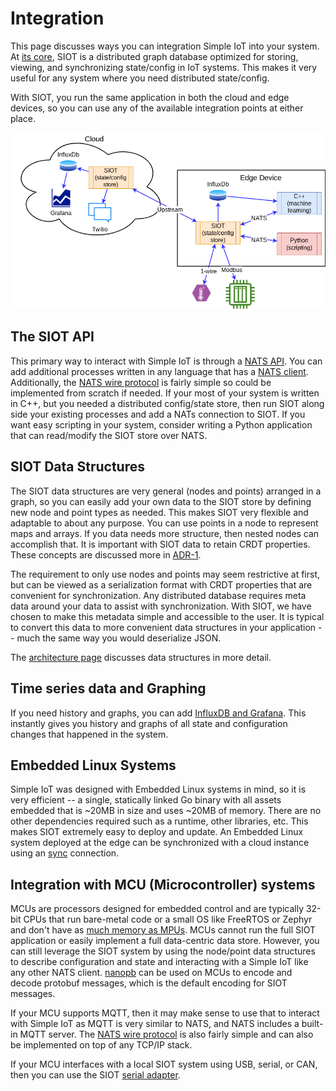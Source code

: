 # Integration

This page discusses ways you can integration Simple IoT into your system. At
[its core](architecture.md), SIOT is a distributed graph database optimized for
storing, viewing, and synchronizing state/config in IoT systems. This makes it
very useful for any system where you need distributed state/config.

With SIOT, you run the same application in both the cloud and edge devices, so
you can use any of the available integration points at either place.

![integration](../user/images/integration.png)

## The SIOT API

This primary way to interact with Simple IoT is through a
[NATS API](api.html#nats). You can add additional processes written in any
language that has a [NATS client](https://nats.io/download/). Additionally, the
[NATS wire protocol](https://docs.nats.io/reference/reference-protocols/nats-protocol)
is fairly simple so could be implemented from scratch if needed. If your most of
your system is written in C++, but you needed a distributed config/state store,
then run SIOT along side your existing processes and add a NATs connection to
SIOT. If you want easy scripting in your system, consider writing a Python
application that can read/modify the SIOT store over NATS.

## SIOT Data Structures

The SIOT data structures are very general (nodes and points) arranged in a
graph, so you can easily add your own data to the SIOT store by defining new
node and point types as needed. This makes SIOT very flexible and adaptable to
about any purpose. You can use points in a node to represent maps and arrays. If
you data needs more structure, then nested nodes can accomplish that. It is
important with SIOT data to retain CRDT properties. These concepts are discussed
more in [ADR-1](../adr/1-consider-changing-point-data-type.md).

The requirement to only use nodes and points may seem restrictive at first, but
can be viewed as a serialization format with CRDT properties that are convenient
for synchronization. Any distributed database requires meta data around your
data to assist with synchronization. With SIOT, we have chosen to make this
metadata simple and accessible to the user. It is typical to convert this data
to more convenient data structures in your application -- much the same way you
would deserialize JSON.

The [architecture page](architecture.md#simple-flexible-data-structures)
discusses data structures in more detail.

## Time series data and Graphing

If you need history and graphs, you can add
[InfluxDB and Grafana](../user/graphing.md). This instantly gives you history
and graphs of all state and configuration changes that happened in the system.

## Embedded Linux Systems

Simple IoT was designed with Embedded Linux systems in mind, so it is very
efficient -- a single, statically linked Go binary with all assets embedded that
is ~20MB in size and uses ~20MB of memory. There are no other dependencies
required such as a runtime, other libraries, etc. This makes SIOT extremely easy
to deploy and update. An Embedded Linux system deployed at the edge can be
synchronized with a cloud instance using an [sync](../user/sync.md) connection.

## Integration with MCU (Microcontroller) systems

MCUs are processors designed for embedded control and are typically 32-bit CPUs
that run bare-metal code or a small OS like FreeRTOS or Zephyr and don't have as
[much memory as MPUs](http://bec-systems.com/site/1540/microcontroller-mcu-or-microprocessor-mpu).
MCUs cannot run the full SIOT application or easily implement a full
data-centric data store. However, you can still leverage the SIOT system by
using the node/point data structures to describe configuration and state and
interacting with a Simple IoT like any other NATS client.
[nanopb](https://github.com/nanopb/nanopb) can be used on MCUs to encode and
decode protobuf messages, which is the default encoding for SIOT messages.

If your MCU supports MQTT, then it may make sense to use that to interact with
Simple IoT as MQTT is very similar to NATS, and NATS includes a built-in MQTT
server. The
[NATS wire protocol](https://docs.nats.io/reference/reference-protocols/nats-protocol)
is also fairly simple and can also be implemented on top of any TCP/IP stack.

If your MCU interfaces with a local SIOT system using USB, serial, or CAN, then
you can use the SIOT [serial adapter](serial.md).
